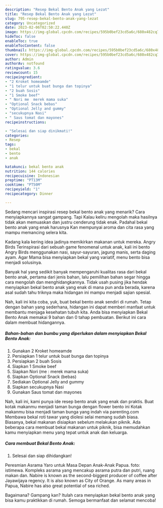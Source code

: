 ```yaml
---
description: "Resep Bekal Bento Anak yang Lezat"
title: "Resep Bekal Bento Anak yang Lezat"
slug: 795-resep-bekal-bento-anak-yang-lezat
category: Uncategorized
date: 2023-02-06T02:50:22.440Z
image: https://img-global.cpcdn.com/recipes/595b0bef23cd5a6c/680x482cq70/bekal-bento-anak-foto-resep-utama.jpg
hideToc: false
enableToc: true
enableTocContent: false
thumbnail: https://img-global.cpcdn.com/recipes/595b0bef23cd5a6c/680x482cq70/bekal-bento-anak-foto-resep-utama.jpg
cover: https://img-global.cpcdn.com/recipes/595b0bef23cd5a6c/680x482cq70/bekal-bento-anak-foto-resep-utama.jpg
author: Admin
authorAv: notfound
ratingvalue: 3.6
reviewcount: 15
recipeingredient:
- "2 Kroket homeamde"
- "1 telur untuk buat bunga dan topinya"
- "2 buah Sosis"
- "1 Smoke beef"
- " Nori me  merek mama suka"
- "Optional Snack bebas"
- "Optional Jelly and gummy"
- "secukupnya Nasi"
- " Saus tomat dan mayones"
recipeinstructions:

- "Selesai dan siap dinikmati!"
categories:
- Resep
tags:
- bekal
- bento
- anak

katakunci: bekal bento anak 
nutrition: 144 calories
recipecuisine: Indonesian
preptime: "PT13M"
cooktime: "PT50M"
recipeyield: "1"
recipecategory: Dinner

---
```



Sedang mencari inspirasi resep bekal bento anak yang menarik? Cara menyiapkannya sangat gampang. Tapi Kalau keliru mengolah maka hasilnya tidak akan memuaskan dan justru cenderung tidak enak. Padahal bekal bento anak yang enak harusnya Kan mempunyai aroma dan cita rasa yang mampu memancing selera kita.


Kadang kala kering idea jadinya memikirkan makanan untuk mereka. Angry Birds Terinspirasi dari sebuah game fenomenal untuk anak, kali ini bento Angry Birds menggunakan nasi, sayur-sayuran, jagung manis, serta daging ayam. Agar Mama bisa menyiapkan bekal yang variatif, menu bento bisa menjadi solusinya.

Banyak hal yang sedikit banyak mempengaruhi kualitas rasa dari bekal bento anak, pertama dari jenis bahan, lalu pemilihan bahan segar hingga cara mengolah dan menghidangkannya. Tidak usah pusing jika hendak menyiapkan bekal bento anak yang enak di mana pun anda berada, karena asal sudah tahu triknya maka hidangan ini mampu menjadi sajian spesial.


Nah, kali ini kita coba, yuk, buat bekal bento anak sendiri di rumah. Tetap dengan bahan yang sederhana, hidangan ini dapat memberi manfaat untuk membantu menjaga kesehatan tubuh kita. Anda bisa menyiapkan Bekal Bento Anak memakai 9 bahan dan 0 tahap pembuatan. Berikut ini cara dalam membuat hidangannya.

<!--inarticleads1-->

##### Bahan-bahan dan bumbu yang diperlukan dalam menyiapkan Bekal Bento Anak:

1. Gunakan 2 Kroket homeamde
1. Persiapkan 1 telur untuk buat bunga dan topinya
1. Persiapkan 2 buah Sosis
1. Siapkan 1 Smoke beef
1. Siapkan  Nori (me : merek mama suka)
1. Siapkan Optional Snack (bebas)
1. Sediakan Optional Jelly and gummy
1. Siapkan secukupnya Nasi
1. Gunakan  Saus tomat dan mayones


Nah, kali ini, kami punya ide resep bento anak yang enak dan praktis. Buat kotak makanmu menjadi taman bunga dengan flower bento ini Kotak makanmu bisa menjadi taman bunga yang indah via parenting.com Membawa bekal roti tawar yang diolesi selai memang sudah biasa. Biasanya, bekal makanan disiapkan sebelum melakukan piknik. Ada beberapa cara membuat bekal makanan untuk piknik, bisa memudahkan kamu menyiapkan menu yang tepat untuk anak dan keluarga. 

<!--inarticleads2-->

##### Cara membuat Bekal Bento Anak:


1. Selesai dan siap dihidangkan!

Peresmian Asrama Yaro untuk Masa Depan Anak-Anak Papua. foto: istimewa. Kompleks asrama yang mencakup asrama putra dan putri, ruang makan dan. Nabire is known as the second-biggest producer of coffee after Jayawijaya regency. It is also known as City of Orange. As many areas in Papua, Nabire has also great potential of sea riched. 

Bagaimana? Gampang kan? Itulah cara menyiapkan bekal bento anak yang bisa kamu praktikkan di rumah. Semoga bermanfaat dan selamat mencoba!

